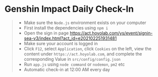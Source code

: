# Genshin Impact Daily Check-In

> + Make sure the `Node.js` environment exists on your computer
> + First install the dependencies using `npm i`
> + Open the sign in page https://act.hoyolab.com/ys/event/signin-sea-v3/index.html?act_id=e202102251931481
> + Make sure your account is logged in
> + Click `F12`, select `Application`, click `Cookies` on the left, view the content under `https://act.hoyolab.com`, and complete the corresponding Value in `src/config/config.json`
> + Run `app.js` using `node command` or `nodemon`, `pm2` etc
> + Automatic check-in at 12:00 AM every day
